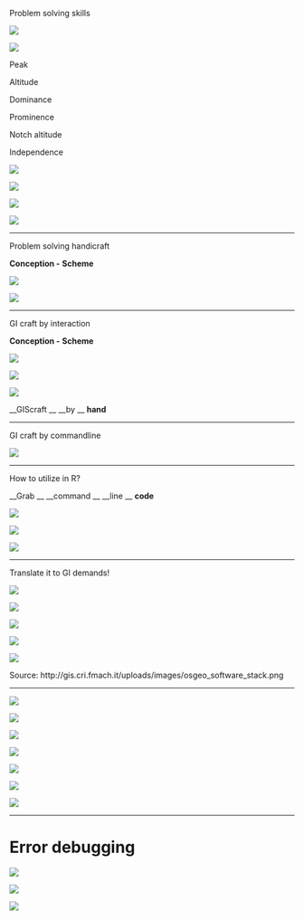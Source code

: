 Problem solving skills

![](img/agis-workflow0.png)

![](img/agis-workflow1.png)

Peak

Altitude

Dominance

Prominence

Notch altitude

Independence

![](img/agis-workflow2.png)

![](img/agis-workflow3.png)

![](img/agis-workflow4.png)

![](img/agis-workflow5.png)


---


Problem solving handicraft

__Conception \-__  __Scheme__

![](img/agis-workflow6.png)

![](img/agis-workflow7.png)


---


GI craft by interaction

__Conception \-__  __Scheme__

![](img/agis-workflow8.png)

![](img/agis-workflow9.png)

![](img/agis-workflow10.png)

__GIScraft __  __by __  __hand__


---


GI craft by commandline

![](img/agis-workflow11.png)


---


How to utilize in R?

__Grab __  __command __  __line __  __code__

![](img/agis-workflow12.png)

![](img/agis-workflow13.png)

![](img/agis-workflow14.png)


---


Translate it to GI demands\!

![](img/agis-workflow15.png)

![](img/agis-workflow16.png)

![](img/agis-workflow17.png)

![](img/agis-workflow18.png)

![](img/agis-workflow19.png)

Source: http://gis\.cri\.fmach\.it/uploads/images/osgeo\_software\_stack\.png


---


![](img/agis-workflow20.png)

![](img/agis-workflow21.png)

![](img/agis-workflow22.png)

![](img/agis-workflow23.png)

![](img/agis-workflow24.png)

![](img/agis-workflow25.png)

![](img/agis-workflow26.png)


---


# Error debugging

![](img/agis-workflow27.png)

![](img/agis-workflow28.png)

![](img/agis-workflow29.png)

